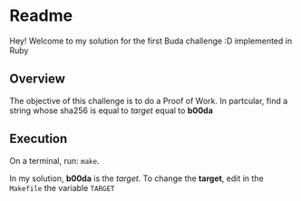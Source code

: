 # Readme

Hey! Welcome to my solution for the first Buda challenge :D implemented in Ruby

## Overview

The objective of this challenge is to do a Proof of Work. In partcular, find a string whose sha256 is equal to _target_ equal to **b00da**

## Execution

On a terminal, run: `make`.

In my solution, **b00da** is the _target_. To change the **target**, edit in the `Makefile` the variable `TARGET`
